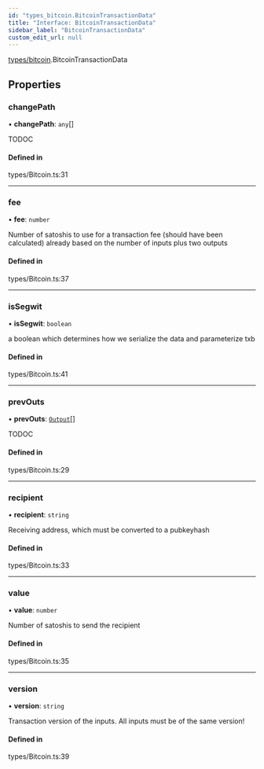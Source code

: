 ```yaml
---
id: "types_bitcoin.BitcoinTransactionData"
title: "Interface: BitcoinTransactionData"
sidebar_label: "BitcoinTransactionData"
custom_edit_url: null
---
```


[types/bitcoin](../modules/types_bitcoin).BitcoinTransactionData

## Properties

### changePath

• **changePath**: `any`[]

TODOC

#### Defined in

types/Bitcoin.ts:31

___

### fee

• **fee**: `number`

Number of satoshis to use for a transaction fee (should have been calculated) already based on the number of inputs plus two outputs

#### Defined in

types/Bitcoin.ts:37

___

### isSegwit

• **isSegwit**: `boolean`

a boolean which determines how we serialize the data and parameterize txb

#### Defined in

types/Bitcoin.ts:41

___

### prevOuts

• **prevOuts**: [`Output`](types_bitcoin.Output)[]

TODOC

#### Defined in

types/Bitcoin.ts:29

___

### recipient

• **recipient**: `string`

Receiving address, which must be converted to a pubkeyhash

#### Defined in

types/Bitcoin.ts:33

___

### value

• **value**: `number`

Number of satoshis to send the recipient

#### Defined in

types/Bitcoin.ts:35

___

### version

• **version**: `string`

Transaction version of the inputs. All inputs must be of the same version!

#### Defined in

types/Bitcoin.ts:39

